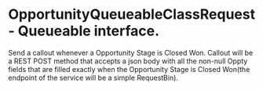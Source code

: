 # OpportunityQueueableClassRequest - Queueable interface.
Send a callout whenever a Opportunity Stage is Closed Won. Callout will be a REST POST method that accepts a json body with all the non-null Oppty fields that are filled exactly when the Opportunity Stage is Closed Won(the endpoint of the service will be a simple RequestBin).
